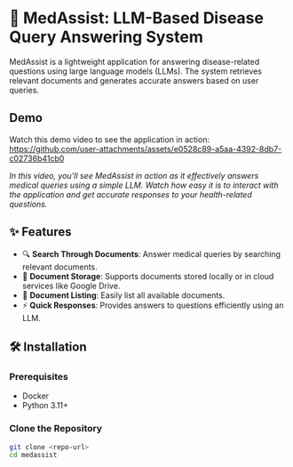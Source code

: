 # 🌟 MedAssist: LLM-Based Disease Query Answering System

MedAssist is a lightweight application for answering disease-related questions using large language models (LLMs). The system retrieves relevant documents and generates accurate answers based on user queries.

## Demo

Watch this demo video to see the application in action: https://github.com/user-attachments/assets/e0528c89-a5aa-4392-8db7-c02736b41cb0

*In this video, you’ll see MedAssist in action as it effectively answers medical queries using a simple LLM. Watch how easy it is to interact with the application and get accurate responses to your health-related questions.*

## ✨ Features

- 🔍 **Search Through Documents**: Answer medical queries by searching relevant documents.
- 📂 **Document Storage**: Supports documents stored locally or in cloud services like Google Drive.
- 💾 **Document Listing**: Easily list all available documents.
- ⚡ **Quick Responses**: Provides answers to questions efficiently using an LLM.

## 🛠️ Installation

### Prerequisites

- Docker
- Python 3.11+

### Clone the Repository

```bash
git clone <repo-url>
cd medassist

